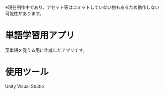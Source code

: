 ※現在制作中であり、アセット等はコミットしていない物もあるため動作しない可能性があります。

# 単語学習用アプリ
英単語を覚える用に作成したアプリです。

# 使用ツール
Unity
Visual Studio
